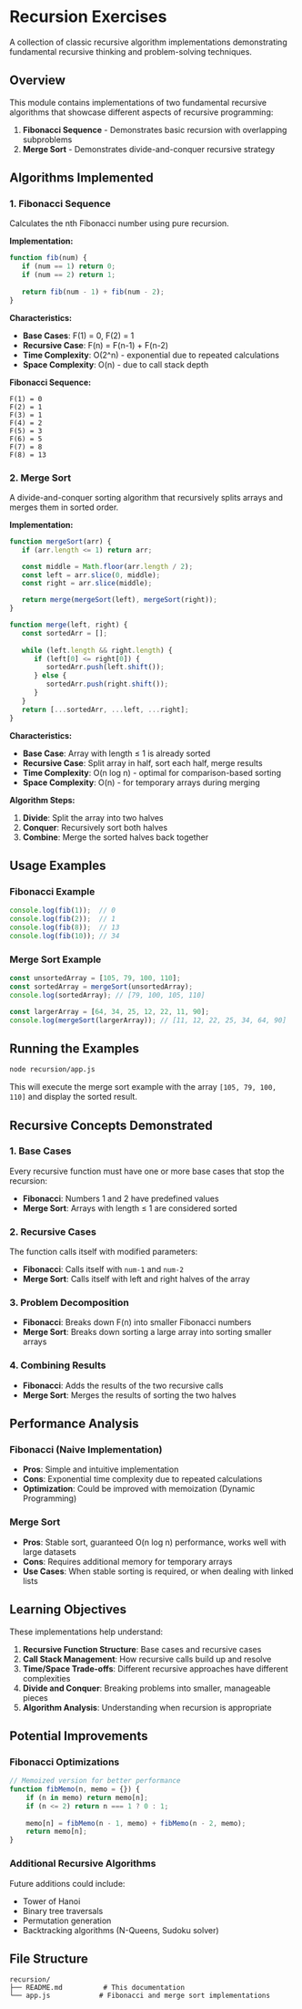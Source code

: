 # Recursion Exercises

A collection of classic recursive algorithm implementations demonstrating fundamental recursive thinking and problem-solving techniques.

## Overview

This module contains implementations of two fundamental recursive algorithms that showcase different aspects of recursive programming:

1. **Fibonacci Sequence** - Demonstrates basic recursion with overlapping subproblems
2. **Merge Sort** - Demonstrates divide-and-conquer recursive strategy

## Algorithms Implemented

### 1. Fibonacci Sequence

Calculates the nth Fibonacci number using pure recursion.

**Implementation:**
```javascript
function fib(num) {
   if (num == 1) return 0;
   if (num == 2) return 1;
   
   return fib(num - 1) + fib(num - 2);
}
```

**Characteristics:**
- **Base Cases**: F(1) = 0, F(2) = 1
- **Recursive Case**: F(n) = F(n-1) + F(n-2)
- **Time Complexity**: O(2^n) - exponential due to repeated calculations
- **Space Complexity**: O(n) - due to call stack depth

**Fibonacci Sequence:**
```
F(1) = 0
F(2) = 1
F(3) = 1
F(4) = 2
F(5) = 3
F(6) = 5
F(7) = 8
F(8) = 13
```

### 2. Merge Sort

A divide-and-conquer sorting algorithm that recursively splits arrays and merges them in sorted order.

**Implementation:**
```javascript
function mergeSort(arr) {
   if (arr.length <= 1) return arr;

   const middle = Math.floor(arr.length / 2);
   const left = arr.slice(0, middle);
   const right = arr.slice(middle);

   return merge(mergeSort(left), mergeSort(right));
}

function merge(left, right) {
   const sortedArr = [];
   
   while (left.length && right.length) {
      if (left[0] <= right[0]) {
         sortedArr.push(left.shift());
      } else {
         sortedArr.push(right.shift());
      }
   }
   return [...sortedArr, ...left, ...right];
}
```

**Characteristics:**
- **Base Case**: Array with length ≤ 1 is already sorted
- **Recursive Case**: Split array in half, sort each half, merge results
- **Time Complexity**: O(n log n) - optimal for comparison-based sorting
- **Space Complexity**: O(n) - for temporary arrays during merging

**Algorithm Steps:**
1. **Divide**: Split the array into two halves
2. **Conquer**: Recursively sort both halves
3. **Combine**: Merge the sorted halves back together

## Usage Examples

### Fibonacci Example
```javascript
console.log(fib(1));  // 0
console.log(fib(2));  // 1
console.log(fib(8));  // 13
console.log(fib(10)); // 34
```

### Merge Sort Example
```javascript
const unsortedArray = [105, 79, 100, 110];
const sortedArray = mergeSort(unsortedArray);
console.log(sortedArray); // [79, 100, 105, 110]

const largerArray = [64, 34, 25, 12, 22, 11, 90];
console.log(mergeSort(largerArray)); // [11, 12, 22, 25, 34, 64, 90]
```

## Running the Examples

```bash
node recursion/app.js
```

This will execute the merge sort example with the array `[105, 79, 100, 110]` and display the sorted result.

## Recursive Concepts Demonstrated

### 1. Base Cases
Every recursive function must have one or more base cases that stop the recursion:
- **Fibonacci**: Numbers 1 and 2 have predefined values
- **Merge Sort**: Arrays with length ≤ 1 are considered sorted

### 2. Recursive Cases
The function calls itself with modified parameters:
- **Fibonacci**: Calls itself with `num-1` and `num-2`
- **Merge Sort**: Calls itself with left and right halves of the array

### 3. Problem Decomposition
- **Fibonacci**: Breaks down F(n) into smaller Fibonacci numbers
- **Merge Sort**: Breaks down sorting a large array into sorting smaller arrays

### 4. Combining Results
- **Fibonacci**: Adds the results of the two recursive calls
- **Merge Sort**: Merges the results of sorting the two halves

## Performance Analysis

### Fibonacci (Naive Implementation)
- **Pros**: Simple and intuitive implementation
- **Cons**: Exponential time complexity due to repeated calculations
- **Optimization**: Could be improved with memoization (Dynamic Programming)

### Merge Sort
- **Pros**: Stable sort, guaranteed O(n log n) performance, works well with large datasets
- **Cons**: Requires additional memory for temporary arrays
- **Use Cases**: When stable sorting is required, or when dealing with linked lists

## Learning Objectives

These implementations help understand:

1. **Recursive Function Structure**: Base cases and recursive cases
2. **Call Stack Management**: How recursive calls build up and resolve
3. **Time/Space Trade-offs**: Different recursive approaches have different complexities
4. **Divide and Conquer**: Breaking problems into smaller, manageable pieces
5. **Algorithm Analysis**: Understanding when recursion is appropriate

## Potential Improvements

### Fibonacci Optimizations
```javascript
// Memoized version for better performance
function fibMemo(n, memo = {}) {
    if (n in memo) return memo[n];
    if (n <= 2) return n === 1 ? 0 : 1;
    
    memo[n] = fibMemo(n - 1, memo) + fibMemo(n - 2, memo);
    return memo[n];
}
```

### Additional Recursive Algorithms
Future additions could include:
- Tower of Hanoi
- Binary tree traversals
- Permutation generation
- Backtracking algorithms (N-Queens, Sudoku solver)

## File Structure

```
recursion/
├── README.md          # This documentation
└── app.js            # Fibonacci and merge sort implementations
```
